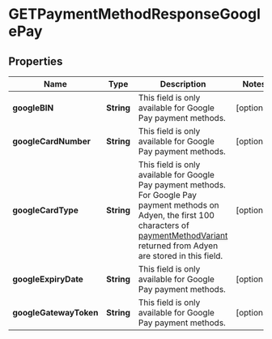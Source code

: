 

# GETPaymentMethodResponseGooglePay


## Properties

| Name | Type | Description | Notes |
|------------ | ------------- | ------------- | -------------|
|**googleBIN** | **String** | This field is only available for Google Pay payment methods.  |  [optional] |
|**googleCardNumber** | **String** | This field is only available for Google Pay payment methods.  |  [optional] |
|**googleCardType** | **String** | This field is only available for Google Pay payment methods.  For Google Pay payment methods on Adyen, the first 100 characters of [paymentMethodVariant](https://docs.adyen.com/development-resources/paymentmethodvariant) returned from Adyen are stored in this field.  |  [optional] |
|**googleExpiryDate** | **String** | This field is only available for Google Pay payment methods.  |  [optional] |
|**googleGatewayToken** | **String** | This field is only available for Google Pay payment methods.  |  [optional] |



